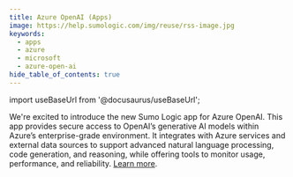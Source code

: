 ```yaml
---
title: Azure OpenAI (Apps)
image: https://help.sumologic.com/img/reuse/rss-image.jpg
keywords:
  - apps
  - azure
  - microsoft
  - azure-open-ai
hide_table_of_contents: true    
---
```


import useBaseUrl from '@docusaurus/useBaseUrl';

We're excited to introduce the new Sumo Logic app for Azure OpenAI. This app provides secure access to OpenAI’s generative AI models within Azure’s enterprise-grade environment. It integrates with Azure services and external data sources to support advanced natural language processing, code generation, and reasoning, while offering tools to monitor usage, performance, and reliability. [Learn more](/docs/integrations/microsoft-azure/azure-open-ai/).
